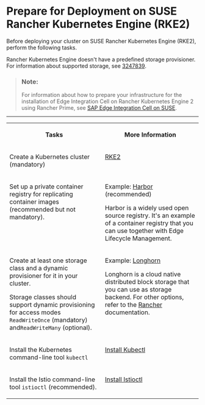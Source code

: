 <!-- loio0359e5c3c13140d7b6229bffe8dea60d -->

# Prepare for Deployment on SUSE Rancher Kubernetes Engine \(RKE2\)

Before deploying your cluster on SUSE Rancher Kubernetes Engine \(RKE2\), perform the following tasks.

Rancher Kubernetes Engine doesn't have a predefined storage provisioner. For information about supported storage, see [3247839](https://me.sap.com/notes/3247839).

> ### Note:  
> For information about how to prepare your infrastructure for the installation of Edge Integration Cell on Rancher Kubernetes Engine 2 using Rancher Prime, see [SAP Edge Integration Cell on SUSE](https://documentation.suse.com/sbp/sap-other/html/SAP-EIC/index.html).

****


<table>
<tr>
<th valign="top">

Tasks

</th>
<th valign="top">

More Information

</th>
</tr>
<tr>
<td valign="top">

Create a Kubernetes cluster \(mandatory\)

</td>
<td valign="top">

[RKE2](https://docs.rke2.io/) 

</td>
</tr>
<tr>
<td valign="top">

Set up a private container registry for replicating container images \(recommended but not mandatory\).

</td>
<td valign="top">

Example: [Harbor](https://goharbor.io/) \(recommended\)

Harbor is a widely used open source registry. It's an example of a container registry that you can use together with Edge Lifecycle Management.

</td>
</tr>
<tr>
<td valign="top">

Create at least one storage class and a dynamic provisioner for it in your cluster.

Storage classes should support dynamic provisioning for access modes `ReadWriteOnce` \(mandatory\) and`ReadWriteMany` \(optional\).

</td>
<td valign="top">

Example: [Longhorn](https://longhorn.io/docs/)

Longhorn is a cloud native distributed block storage that you can use as storage backend. For other options, refer to the [Rancher](https://ranchermanager.docs.rancher.com/) documentation.

</td>
</tr>
<tr>
<td valign="top">

Install the Kubernetes command-line tool `kubectl` 

</td>
<td valign="top">

[Install Kubectl](https://kubernetes.io/docs/tasks/tools/#kubectl) 

</td>
</tr>
<tr>
<td valign="top">

Install the Istio command-line tool `istioctl` \(recommended\).

</td>
<td valign="top">

[Install Istioctl](https://istio.io/latest/docs/ops/diagnostic-tools/istioctl/)

</td>
</tr>
</table>

